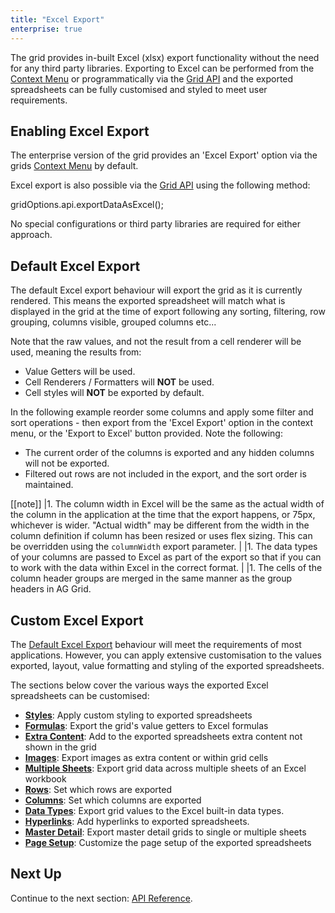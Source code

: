 ```yaml
---
title: "Excel Export"
enterprise: true
---
```


The grid provides in-built Excel (xlsx) export functionality without the need for any third party libraries. Exporting to 
Excel can be performed from the [Context Menu](../context-menu/) or programmatically via the [Grid API](../grid-api/) and 
the exported spreadsheets can be fully customised and styled to meet user requirements.

<image-caption src="excel-export/resources/excel-export-context-menu.png" alt="Excel Export" maxWidth="48rem" constrained="true" centered="true"></image-caption>

## Enabling Excel Export

The enterprise version of the grid provides an 'Excel Export' option via the grids [Context Menu](../context-menu/) by default.

Excel export is also possible via the [Grid API](../grid-api/) using the following method: 

<snippet>
 gridOptions.api.exportDataAsExcel();
</snippet>

No special configurations or third party libraries are required for either approach.

## Default Excel Export

The default Excel export behaviour will export the grid as it is currently rendered. This means the exported spreadsheet will match what is displayed in the grid at the time of export following any sorting, filtering, row grouping, columns visible, grouped columns etc...

Note that the raw values, and not the result from a cell renderer will be used, meaning the results from:

- Value Getters will be used. 
- Cell Renderers / Formatters will **NOT** be used. 
- Cell styles will **NOT** be exported by default. 

In the following example reorder some columns and apply some filter and sort operations - then export from the 'Excel Export' option 
in the context menu, or the 'Export to Excel' button provided. Note the following:

- The current order of the columns is exported and any hidden columns will not be exported.
- Filtered out rows are not included in the export, and the sort order is maintained.

<grid-example title='Default Excel Export' name='excel-default-export' type='generated' options='{ "enterprise": true, "exampleHeight": 600 }'></grid-example>

[[note]]
|1. The column width in Excel will be the same as the actual width of the column in the application at the time that the export happens, or 75px, whichever is wider. "Actual width" may be different from the width in the column definition if column has been resized or uses flex sizing. This can be overridden using the `columnWidth` export parameter.
|
|1. The data types of your columns are passed to Excel as part of the export so that if you can to work with the data within Excel in the correct format.
|
|1. The cells of the column header groups are merged in the same manner as the group headers in AG Grid.

## Custom Excel Export 

The [Default Excel Export](../excel-export/#default-excel-export) behaviour will meet the requirements of most applications. However, you can apply extensive customisation to the values exported, layout, value formatting and styling of the exported spreadsheets.

The sections below cover the various ways the exported Excel spreadsheets can be customised:

- **[Styles](../excel-export-styles/)**: Apply custom styling to exported spreadsheets
- **[Formulas](../excel-export-formulas/)**: Export the grid's value getters to Excel formulas
- **[Extra Content](../excel-export-extra-content/)**: Add to the exported spreadsheets extra content not shown in the grid
- **[Images](../excel-export-images/)**: Export images as extra content or within grid cells
- **[Multiple Sheets](../excel-export-multiple-sheets/)**: Export grid data across multiple sheets of an Excel workbook
- **[Rows](../excel-export-rows/)**: Set which rows are exported
- **[Columns](../excel-export-columns/)**: Set which columns are exported
- **[Data Types](../excel-export-data-types/)**:  Export grid values to the Excel built-in data types.
- **[Hyperlinks](../excel-export-hyperlinks/)**: Add hyperlinks to exported spreadsheets.
- **[Master Detail](../excel-export-master-detail/)**: Export master detail grids to single or multiple sheets
- **[Page Setup](../excel-export-page-setup/)**: Customize the page setup of the exported spreadsheets

## Next Up

Continue to the next section: [API Reference](../excel-export-api/).
